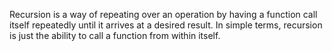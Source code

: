 Recursion is a way of repeating over an operation by having a function call itself repeatedly until it arrives at a desired result. In simple terms, recursion is just the ability to call a function from within itself.
